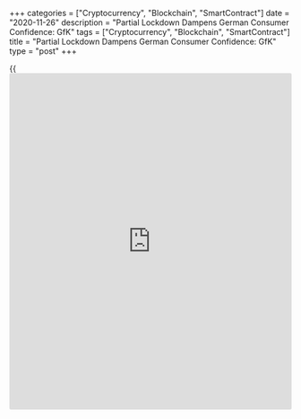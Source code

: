 +++
categories = ["Cryptocurrency", "Blockchain", "SmartContract"]
date = "2020-11-26"
description = "Partial Lockdown Dampens German Consumer Confidence: GfK"
tags = ["Cryptocurrency", "Blockchain", "SmartContract"]
title = "Partial Lockdown Dampens German Consumer Confidence: GfK"
type = "post"
+++

{{<iframe id="large-banner" src="https://www.bounty.group/#slide=26.0" width="100%" height="600" scrolling="no" style="border: 0px solid rgb(216, 221, 230); border-radius: 3px;">}}

German consumer sentiment deteriorated notably due to the partial
lockdown, survey results from the market research group GfK showed
Thursday.

The forward-looking consumer sentiment index fell to -6.7 in December
from revised -3.2 in October. The expected reading was -5.0.

"Though stores will remain open, the renewed shutdown of the hotel,
restaurant and events industry - as well as the already struggling
tourism industry - has had a serious impact on the consumer climate,"
Rolf Bürkl, consumer expert at GfK, said.

"As a result, any hope we still had in early summer of a rapid recovery
is now lost. Growing uncertainty has once again led to an increase in
propensity to save, another factor which has contributed to the decline
in the consumer climate," Bürkl added.

All sub-components of the confidence index weakened in November. The
economic expectation indicator fell by 7.3 points to -0.2 in November.
This was the lowest figure since May.

With the new restrictions, consumers' hopes of a sustained recovery of
the German [economy][1] have faded. Exports are unlikely to provide a
significant boost to the German economy in months ahead as most of its
trading partners have been much harder hit by Covid-19, GfK said.

The income expectations index declined 5.2 to 4.6 in November.

The second lockdown has been a major blow to businesses in the
hospitality, hotel and events, and tourism industries. Despite
government support, many firms are set to file for bankruptcy. The
agency noted that it is fueling job loss fears for many employees and
ultimately placing a strain on income expectations.

The propensity to buy dropped 6.5 points to 30.5 in November. Concerns
over job losses as a result of a possible increase in the number of
bankruptcies will also impact propensity to consume. The survey was
carried out between November 5 and 16.

For comments and feedback [contact](https://www.playgroundfx.com/contact/): editorial@rtt[news](https://www.letsplayfx.com/blog/forex-news-website/).com

[Economic News][1]

 **What parts of the world are seeing the best (and worst) economic
performances lately? Click[here][2] to check out our [Econ Scorecard][2]
and find out! See up-to-the-moment [ranking](https://www.playgroundfx.com/blog/crypto-exchange-ranking/)s for the best and worst
performers in [GDP][3], [unemployment rate][4], [inflation][5] and much
more.**

   1. www.rtt[news](https://www.letsplayfx.com/blog/forex-news-website/).com/Content/EconomicNews.aspx
   2. www.rtt[news](https://www.letsplayfx.com/blog/forex-news-website/).com/economic-scorecard/world-rank/unemployment-rate/highest-performance.aspx
   3. www.rtt[news](https://www.letsplayfx.com/blog/forex-news-website/).com/economic-scorecard/world-rank/GDP/highest-performance.aspx
   4. www.rtt[news](https://www.letsplayfx.com/blog/forex-news-website/).com/economic-scorecard/world-rank/unemployment-rate/lowest-performance.aspx
   5. www.rtt[news](https://www.letsplayfx.com/blog/forex-news-website/).com/economic-scorecard/world-rank/CPI/highest-performance.aspx